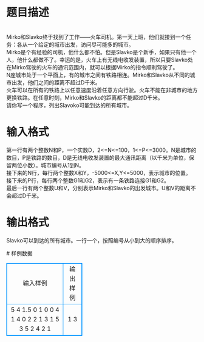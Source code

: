 # 

 
 # 题目描述 
<p>
<br>Mirko和Slavko终于找到了工作——火车司机。第一天上班，他们就接到一个任务：各从一个给定的城市出发，访问尽可能多的城市。 <br>Mirko是个有经验的司机，他什么都不怕。但是Slavko是个新手，如果只有他一个人，他什么都做不了。幸运的是，火车上有无线电收发装置，所以只要Slavko处在Mirko驾驶的火车的通讯范围内，就可以根据Mirko的指令顺利驾驶了。 <br>N座城市处于一个平面上，有的城市之间有铁路相连。Mirko和Slavko从不同的城市出发，他们之间的距离不超过D千米。 <br>火车可以在所有的铁路上以任意速度沿着任意方向行驶。火车不能在非城市的地方更换铁路。在任意时刻，Mirko和Slavko的距离都不能超过D千米。 <br>请你写一个程序，列出Slavoko可能到达的所有城市。 <br></p> 

 
 # 输入格式 
<p>
第一行有两个整数N和P，一个实数D，2<=N<=100，1<=P<=3000。N是城市的数目，P是铁路的数目，D是无线电收发装置的最大通讯距离（以千米为单位，保留两位小数）。城市编号从1到N。 <br>接下来的N行，每行两个整数X和Y，-5000<=X,Y<=5000，表示城市的位置。 <br>接下来的P行，每行两个整数G1和G2，表示有一条铁路连接G1和G2。 <br>最后一行有两个整数U和V，分别表示Mirko和Slavko的出发城市。U和V的距离不会超过D千米。 <br></p> 

 
 # 输出格式 
<p>
Slavko可以到达的所有城市。一行一个，按照编号从小到大的顺序排序。 <br></p> 
# 样例数据
<style>
        table,table tr th, table tr td { border:1px solid #0094ff; }
        table { width: 200px; min-height: 25px; line-height: 25px; text-align: center; border-collapse: collapse;}   
    </style>
<table>
	<tr>
		<td>输入样例</td>
		<td>输出样例</td>
	</tr>
<tr><td>5 4 1.5
0 1
0 0
4 1
4 0
2 2
1 3
1 5
3 5
2 4
2 1
</td><td>1
3
</td></tr></table>
